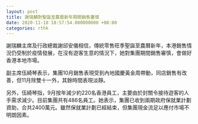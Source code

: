 ```yaml
---
layout: post
title: 謝瑞麟對聖誕至農曆新年期間銷售審慎
date: 2020-11-18 18:57:54.000000000 +08:00
categories: rthk
---
```


謝瑞麟主席及行政總裁謝邱安儀相信，傳統零售旺季聖誕至農曆新年，本港銷售情況仍受制於疫情發展，在沒有遊客生意的情況下，她對集團期間銷售審慎，會做好香港本地市場。

副主席伍綺琴表示，集團10月銷售表現受到內地國慶黃金周帶動，同店銷售有改善，但11月除雙十一外，其餘時間表現淡靜。

另外，伍綺琴指，9月按年減少約220名香港員工，主要由於封關令接待遊客的人手需求減少。目前集團共有486名員工。她表示，集團已收到兩期政府保就業計劃資助，合共2400萬元。雖然保就業計劃已經結束，但集團現金流足以應付市場不明朗因素。
